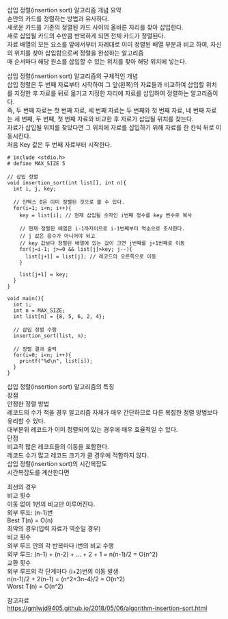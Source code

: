 삽입 정렬(insertion sort) 알고리즘 개념 요약  
손안의 카드를 정렬하는 방법과 유사하다.  
새로운 카드를 기존의 정렬된 카드 사이의 올바른 자리를 찾아 삽입한다.  
새로 삽입될 카드의 수만큼 반복하게 되면 전체 카드가 정렬된다.  
자료 배열의 모든 요소를 앞에서부터 차례대로 이미 정렬된 배열 부분과 비교 하여, 자신의 위치를 찾아 삽입함으로써 정렬을 완성하는 알고리즘  
매 순서마다 해당 원소를 삽입할 수 있는 위치를 찾아 해당 위치에 넣는다.  

삽입 정렬(insertion sort) 알고리즘의 구체적인 개념  
삽입 정렬은 두 번째 자료부터 시작하여 그 앞(왼쪽)의 자료들과 비교하여 삽입할 위치를 지정한 후 자료를 뒤로 옮기고 지정한 자리에 자료를 삽입하여 정렬하는 알고리즘이다.  
즉, 두 번째 자료는 첫 번째 자료, 세 번째 자료는 두 번째와 첫 번째 자료, 네 번째 자료는 세 번째, 두 번째, 첫 번째 자료와 비교한 후 자료가 삽입될 위치를 찾는다.  
자료가 삽입될 위치를 찾았다면 그 위치에 자료를 삽입하기 위해 자료를 한 칸씩 뒤로 이동시킨다.  
처음 Key 값은 두 번째 자료부터 시작한다.  

```
# include <stdio.h>
# define MAX_SIZE 5

// 삽입 정렬
void insertion_sort(int list[], int n){
  int i, j, key;

  // 인텍스 0은 이미 정렬된 것으로 볼 수 있다.
  for(i=1; i<n; i++){
    key = list[i]; // 현재 삽입될 숫자인 i번째 정수를 key 변수로 복사

    // 현재 정렬된 배열은 i-1까지이므로 i-1번째부터 역순으로 조사한다.
    // j 값은 음수가 아니어야 되고
    // key 값보다 정렬된 배열에 있는 값이 크면 j번째를 j+1번째로 이동
    for(j=i-1; j>=0 && list[j]>key; j--){
      list[j+1] = list[j]; // 레코드의 오른쪽으로 이동
    }

    list[j+1] = key;
  }
}

void main(){
  int i;
  int n = MAX_SIZE;
  int list[n] = {8, 5, 6, 2, 4};

  // 삽입 정렬 수행
  insertion_sort(list, n);

  // 정렬 결과 출력
  for(i=0; i<n; i++){
    printf("%d\n", list[i]);
  }
}
```

삽입 정렬(insertion sort) 알고리즘의 특징  
장점  
안정한 정렬 방법  
레코드의 수가 적을 경우 알고리즘 자체가 매우 간단하므로 다른 복잡한 정렬 방법보다 유리할 수 있다.  
대부분위 레코드가 이미 정렬되어 있는 경우에 매우 효율적일 수 있다.  
단점  
비교적 많은 레코드들의 이동을 포함한다.  
레코드 수가 많고 레코드 크기가 클 경우에 적합하지 않다.  
삽입 정렬(insertion sort)의 시간복잡도  
시간복잡도를 계산한다면  
  
최선의 경우  
비교 횟수  
이동 없이 1번의 비교만 이루어진다.  
외부 루프: (n-1)번  
Best T(n) = O(n)  
최악의 경우(입력 자료가 역순일 경우)  
비교 횟수  
외부 루프 안의 각 반복마다 i번의 비교 수행  
외부 루프: (n-1) + (n-2) + … + 2 + 1 = n(n-1)/2 = O(n^2)  
교환 횟수  
외부 루프의 각 단계마다 (i+2)번의 이동 발생  
n(n-1)/2 + 2(n-1) = (n^2+3n-4)/2 = O(n^2)  
Worst T(n) = O(n^2)  

참고자료  
https://gmlwjd9405.github.io/2018/05/06/algorithm-insertion-sort.html  

